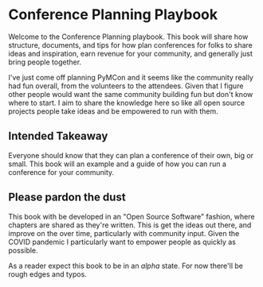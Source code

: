 Conference Planning Playbook
============================

Welcome to the Conference Planning playbook. This book will share how structure, documents, and tips
for how plan conferences for folks to share ideas and inspiration, earn revenue for your 
community, and generally just bring people together.

I've just come off planning PyMCon and it seems like the community really had fun overall, from the
volunteers to the attendees. Given that I figure other people would want the same community building
fun but don't know where to start. I aim to share the knowledge here so like all open source projects
people take ideas and be empowered to run with them.
 
## Intended Takeaway
Everyone should know that they can plan a conference of their own, big or 
small. This book will an example and a guide of how you can run a conference for your community.

## Please pardon the dust
This book with be developed in an "Open Source Software" fashion, where chapters are shared as they're
written. This is get the ideas out there, and improve on the over time, particularly
with community input. Given the COVID pandemic I particularly want to empower people as quickly
as possible.

As a reader expect this book to be in an *alpha* state. For now there'll be rough edges and typos.


